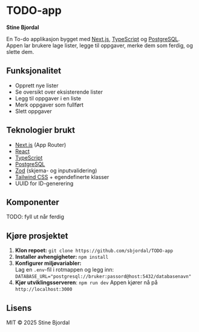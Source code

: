 # TODO-app
**Stine Bjordal**

En To-do applikasjon bygget med [Next.js](https://nextjs.org/), [TypeScript](https://www.typescriptlang.org/) og [PostgreSQL](https://www.postgresql.org/).  
Appen lar brukere lage lister, legge til oppgaver, merke dem som ferdig, og slette dem.

## Funksjonalitet
- Opprett nye lister
- Se oversikt over eksisterende lister
- Legg til oppgaver i en liste
- Merk oppgaver som fullført
- Slett oppgaver

## Teknologier brukt
- [Next.js](https://nextjs.org/) (App Router)
- [React](https://react.dev/)
- [TypeScript](https://www.typescriptlang.org/)
- [PostgreSQL](https://www.postgresql.org/)
- [Zod](https://zod.dev/) (skjema- og inputvalidering)
- [Tailwind CSS](https://tailwindcss.com/) + egendefinerte klasser
- UUID for ID-generering

## Komponenter
TODO: fyll ut når ferdig

## Kjøre prosjektet
1. **Klon repoet:**
`git clone https://github.com/sbjordal/TODO-app`
2. **Installer avhengigheter:**
`npm install`
3. **Konfigurer miljøvariabler:**  
Lag en `.env`-fil i rotmappen og legg inn:
`DATABASE_URL="postgresql://bruker:passord@host:5432/databasenavn"`
4. **Kjør utviklingsserveren**: `npm run dev`
Appen kjører nå på `http://localhost:3000`

## Lisens

MIT © 2025 Stine Bjordal